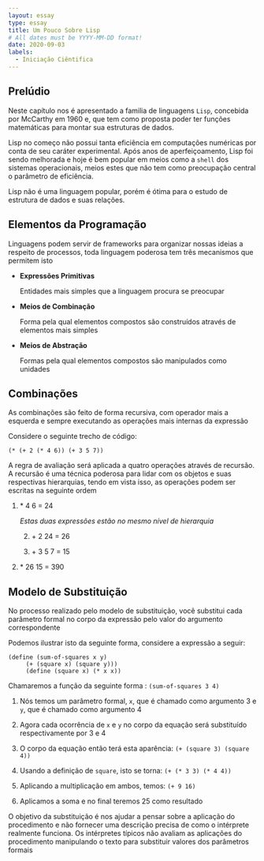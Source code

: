 ```yaml
---
layout: essay
type: essay
title: Um Pouco Sobre Lisp
# All dates must be YYYY-MM-DD format!
date: 2020-09-03
labels:
  - Iniciação Ciêntifica
---
```

Prelúdio
--------

Neste capítulo nos é apresentado a familia de linguagens `Lisp`,
concebida por McCarthy em 1960 e, que tem como proposta poder ter
funções matemáticas para montar sua estruturas de dados.

Lisp no começo não possui tanta eficiência em computações numéricas por
conta de seu caráter experimental. Após anos de aperfeiçoamento, Lisp
foi sendo melhorada e hoje é bem popular em meios como a `shell` dos
sistemas operacionais, meios estes que não tem como preocupação central
o parâmetro de eficiência.

Lisp não é uma linguagem popular, porém é ótima para o estudo de
estrutura de dados e suas relações.

Elementos da Programação
------------------------

Linguagens podem servir de frameworks para organizar nossas ideias a
respeito de processos, toda linguagem poderosa tem três mecanismos que
permitem isto

-   **Expressões Primitivas**

    Entidades mais simples que a linguagem procura se preocupar

-   **Meios de Combinação**

    Forma pela qual elementos compostos são construídos através de
    elementos mais simples

-   **Meios de Abstração**

    Formas pela qual elementos compostos são manipulados como unidades

Combinações
-----------

As combinações são feito de forma recursiva, com operador mais a
esquerda e sempre executando as operações mais internas da expressão

Considere o seguinte trecho de código:

```
(* (+ 2 (* 4 6)) (+ 3 5 7))
```

A regra de avaliação será aplicada a quatro operações através de
recursão. A recursão é uma técnica poderosa para lidar com os objetos e
suas respectivas hierarquias, tendo em vista isso, as operações podem
ser escritas na seguinte ordem

1.  \* 4 6 = 24

    *Estas duas expressões estão no mesmo nível de hierarquia*

    2.  \+ 2 24 = 26

    3.  \+ 3 5 7 = 15

2.  \* 26 15 = 390

Modelo de Substituição
----------------------

No processo realizado pelo modelo de substituição, você substitui cada
parâmetro formal no corpo da expressão pelo valor do argumento
correspondente

Podemos ilustrar isto da seguinte forma, considere a expressão a seguir:

```
(define (sum-of-squares x y)  
     (+ (square x) (square y)))
     (define (square x) (* x x))
```

Chamaremos a função da seguinte forma : `(sum-of-squares 3 4)`

1.  Nós temos um parâmetro formal, `x`, que é chamado como argumento 3 e
    `y`, que é chamado como argumento 4

2.  Agora cada ocorrência de `x` e `y` no corpo da equação será
    substituído respectivamente por 3 e 4

3.  O corpo da equação então terá esta aparência:
    `(+ (square 3) (square 4))`

4.  Usando a definição de `square`, isto se torna: `(+ (* 3 3) (* 4 4))`

5.  Aplicando a multiplicação em ambos, temos: `(+ 9 16)`

6.  Aplicamos a soma e no final teremos 25 como resultado

O objetivo da substituição é nos ajudar a pensar sobre a aplicação do
procedimento e não fornecer uma descrição precisa de como o intérprete
realmente funciona. Os intérpretes típicos não avaliam as aplicações do
procedimento manipulando o texto para substituir valores dos parâmetros
formais
